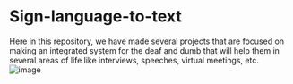 # Sign-language-to-text
Here in this repository, we have made several projects that are focused on making an integrated system for the deaf and dumb that will help them in several areas of life like interviews, speeches, virtual meetings, etc.
![image](https://github.com/devanshikapla/Sign-language-to-text/assets/75742463/2cbe33e4-6a26-410f-b147-dc3fc822a461)

 
